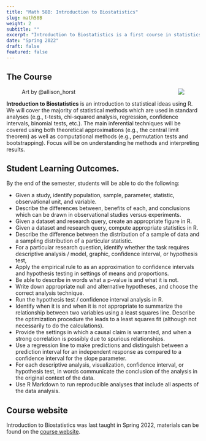 ```yaml
---
title: "Math 58B: Introduction to Biostatistics"
slug: math58B
weight: 2
subtitle: ""
excerpt: "Introduction to Biostatistics is a first course in statistics focused on topics and data found in the life sciences.  No biological background is needed, but interest in the life sciences is important."
date: "Spring 2022"
draft: false
featured: false
---
```


## The Course

<figure>
<img src="type_2_errors_featured.png" align="right">
<figcaption>Art by @allison_horst</figcaption>
</figure>

**Introduction to Biostatistics** is an introduction to statistical ideas using R. We will cover the majority of statistical methods which are used in standard analyses (e.g., t-tests, chi-squared analysis, regression, confidence intervals, binomial tests, etc.). The main inferential techniques will be covered using both theoretical approximations (e.g., the central limit theorem) as well as computational methods (e.g., permutation tests and bootstrapping). Focus will be on understanding he methods and interpreting results. 


## Student Learning Outcomes.
By the end of the semester, students will be able to do the following:

* Given a study, identify population, sample, parameter, statistic, observational unit, and variable.
* Describe the differences between, benefits of each, and conclusions which can be drawn in observational studies versus experiments.
* Given a dataset and research query, create an appropriate figure in R.
* Given a dataset and research query, compute appropriate statistics in R.
* Describe the difference between the distribution of a sample of data and a sampling distribution of a particular statistic.
* For a particular research question, identify whether the task requires descriptive analysis / model, graphic, confidence interval, or hypothesis test,
* Apply the empirical rule to as an approximation to confidence intervals and hypothesis testing in settings of means and proportions.
* Be able to describe in words what a p-value is and what it is not.
* Write down appropriate null and alternative hypotheses, and choose the correct analysis technique.
* Run the hypothesis test / confidence interval analysis in R.
* Identify when it is and when it is not appropriate to summarize the relationship between two variables using a least squares line.
Describe the optimization procedure the leads to a least squares fit (although not necessarily to do the calculations).
* Provide the settings in which a causal claim is warranted, and when a strong correlation is possibly due to spurious relationships.
* Use a regression line to make predictions and distinguish between a prediction interval for an independent response as compared to a confidence interval for the slope parameter.
* For each descriptive analysis, visualization, confidence interval, or hypothesis test, in words communicate the conclusion of the analysis in the original context of the data.
* Use R Markdown to run reproducible analyses that include all aspects of the data analysis.


## Course website

Introduction to Biostatistics was last taught in Spring 2022, materials can be found on the <a href = "https://m58-intro-stats.netlify.app/" target = "_blank">course website</a>.


